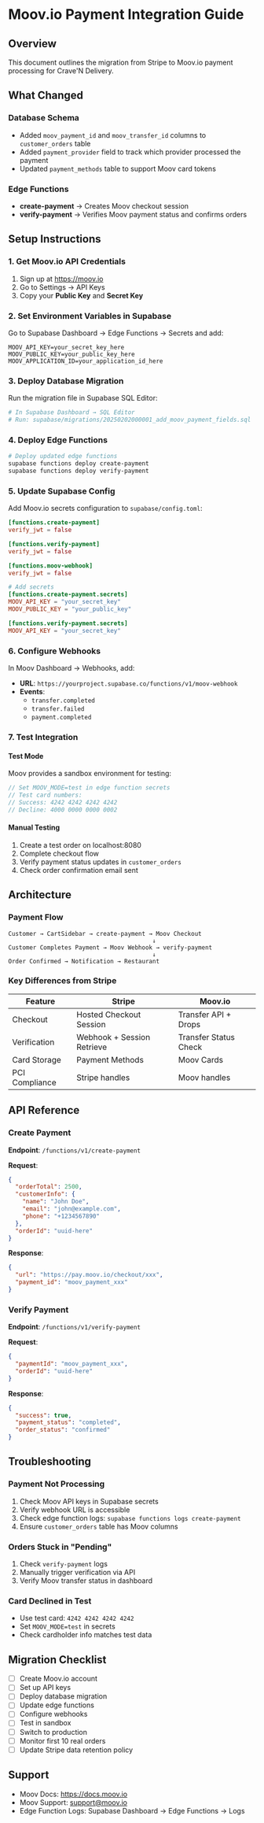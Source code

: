 # Moov.io Payment Integration Guide

## Overview

This document outlines the migration from Stripe to Moov.io payment processing for Crave'N Delivery.

## What Changed

### Database Schema
- Added `moov_payment_id` and `moov_transfer_id` columns to `customer_orders` table
- Added `payment_provider` field to track which provider processed the payment
- Updated `payment_methods` table to support Moov card tokens

### Edge Functions
- **create-payment** → Creates Moov checkout session
- **verify-payment** → Verifies Moov payment status and confirms orders

## Setup Instructions

### 1. Get Moov.io API Credentials

1. Sign up at https://moov.io
2. Go to Settings → API Keys
3. Copy your **Public Key** and **Secret Key**

### 2. Set Environment Variables in Supabase

Go to Supabase Dashboard → Edge Functions → Secrets and add:

```
MOOV_API_KEY=your_secret_key_here
MOOV_PUBLIC_KEY=your_public_key_here
MOOV_APPLICATION_ID=your_application_id_here
```

### 3. Deploy Database Migration

Run the migration file in Supabase SQL Editor:

```bash
# In Supabase Dashboard → SQL Editor
# Run: supabase/migrations/20250202000001_add_moov_payment_fields.sql
```

### 4. Deploy Edge Functions

```bash
# Deploy updated edge functions
supabase functions deploy create-payment
supabase functions deploy verify-payment
```

### 5. Update Supabase Config

Add Moov.io secrets configuration to `supabase/config.toml`:

```toml
[functions.create-payment]
verify_jwt = false

[functions.verify-payment]
verify_jwt = false

[functions.moov-webhook]
verify_jwt = false

# Add secrets
[functions.create-payment.secrets]
MOOV_API_KEY = "your_secret_key"
MOOV_PUBLIC_KEY = "your_public_key"

[functions.verify-payment.secrets]
MOOV_API_KEY = "your_secret_key"
```

### 6. Configure Webhooks

In Moov Dashboard → Webhooks, add:

- **URL**: `https://yourproject.supabase.co/functions/v1/moov-webhook`
- **Events**: 
  - `transfer.completed`
  - `transfer.failed`
  - `payment.completed`

### 7. Test Integration

#### Test Mode
Moov provides a sandbox environment for testing:

```javascript
// Set MOOV_MODE=test in edge function secrets
// Test card numbers:
// Success: 4242 4242 4242 4242
// Decline: 4000 0000 0000 0002
```

#### Manual Testing
1. Create a test order on localhost:8080
2. Complete checkout flow
3. Verify payment status updates in `customer_orders`
4. Check order confirmation email sent

## Architecture

### Payment Flow

```
Customer → CartSidebar → create-payment → Moov Checkout
                                         ↓
Customer Completes Payment → Moov Webhook → verify-payment
                                         ↓
Order Confirmed → Notification → Restaurant
```

### Key Differences from Stripe

| Feature | Stripe | Moov.io |
|---------|--------|---------|
| Checkout | Hosted Checkout Session | Transfer API + Drops |
| Verification | Webhook + Session Retrieve | Transfer Status Check |
| Card Storage | Payment Methods | Moov Cards |
| PCI Compliance | Stripe handles | Moov handles |

## API Reference

### Create Payment

**Endpoint**: `/functions/v1/create-payment`

**Request**:
```json
{
  "orderTotal": 2500,
  "customerInfo": {
    "name": "John Doe",
    "email": "john@example.com",
    "phone": "+1234567890"
  },
  "orderId": "uuid-here"
}
```

**Response**:
```json
{
  "url": "https://pay.moov.io/checkout/xxx",
  "payment_id": "moov_payment_xxx"
}
```

### Verify Payment

**Endpoint**: `/functions/v1/verify-payment`

**Request**:
```json
{
  "paymentId": "moov_payment_xxx",
  "orderId": "uuid-here"
}
```

**Response**:
```json
{
  "success": true,
  "payment_status": "completed",
  "order_status": "confirmed"
}
```

## Troubleshooting

### Payment Not Processing

1. Check Moov API keys in Supabase secrets
2. Verify webhook URL is accessible
3. Check edge function logs: `supabase functions logs create-payment`
4. Ensure `customer_orders` table has Moov columns

### Orders Stuck in "Pending"

1. Check `verify-payment` logs
2. Manually trigger verification via API
3. Verify Moov transfer status in dashboard

### Card Declined in Test

- Use test card: `4242 4242 4242 4242`
- Set `MOOV_MODE=test` in secrets
- Check cardholder info matches test data

## Migration Checklist

- [ ] Create Moov.io account
- [ ] Set up API keys
- [ ] Deploy database migration
- [ ] Update edge functions
- [ ] Configure webhooks
- [ ] Test in sandbox
- [ ] Switch to production
- [ ] Monitor first 10 real orders
- [ ] Update Stripe data retention policy

## Support

- Moov Docs: https://docs.moov.io
- Moov Support: support@moov.io
- Edge Function Logs: Supabase Dashboard → Edge Functions → Logs

